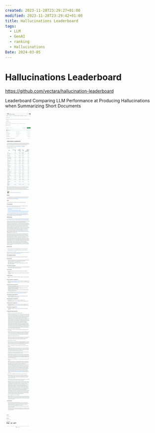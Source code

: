 ```yaml
---
created: 2023-11-28T23:29:27+01:00
modified: 2023-11-28T23:29:42+01:00
title: Hallucinations Leaderboard
tags:
  - LLM
  - GenAI
  - ranking
  - Hallucinations
Date: 2024-03-05
---
```


# Hallucinations Leaderboard


<https://github.com/vectara/hallucination-leaderboard>

Leaderboard Comparing LLM Performance at Producing Hallucinations when Summarizing Short Documents

![](../_asset/2023-11-28_HallucinationsLeaderboard_image_1.png)